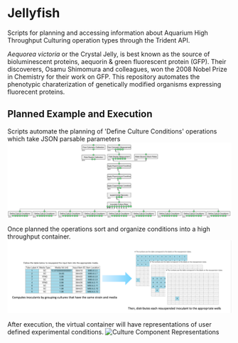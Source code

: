# Jellyfish
Scripts for planning and accessing information about Aquarium High Throughput Culturing operation types through the Trident API.

_Aequorea victoria_ or the Crystal Jelly, is best known as the source of bioluminescent proteins, aequorin & green fluorescent protein (GFP). Their discoverers, Osamu Shimomura and colleagues, won the 2008 Nobel Prize in Chemistry for their work on GFP. This repository automates the phenotypic charaterization of genetically modified organisms expressing fluorecent proteins.

## Planned Example and Execution

Scripts automate the planning of 'Define Culture Conditions' operations which take JSON parsable parameters 
![High Throughput Culturing Plan](/docs/_images/plan_example.png?raw=true "High Throughput Culturing Plan")

Once planned the operations sort and organize conditions into a high throughput container.
![Inoculate Culture Plate Example](/docs/_images/inoculate_culture_plate_example.png?raw=true "Inoculate Culture Plate Example")

After execution, the virtual container will have representations of user defined experimental conditions.
![Culture Component Representations](/docs/_images/cultureComponent_representations.png?raw=true "Culture Component Representations")
<!-- ## Aquarium High Throughput Culturing Planning

1. Fill in the `HTC_Scripting_Template_v*.xlsx` with the strains and conditions desired for your experiment.

- **Replicates**
  - **_Int_** - The amount of replicates desired for a contiion

- **Media**
  - **_String_** - The name of the media sample as found in the Aquarium database you are using.

- **Control Tag**
  - Will tag culture condition as a control and place this culture(s) into all the plates that are generated.
  - **_JSON_** - The key represents the type of control and value represents positive or negative. Then, you can add your own additional information. 
  **Make sure that the object entered into the template is JSON parable. Any word should be surrounded by quotes.**

  For a flow cytometry control, use the example below.
  ```
    {
      "flourescence_control": "positive",
      "channel": "tdTomato"
    }
  ```
  Growth control example:
  ```
    {
      "growth_control": "negative"
    }
  ```

- **Strain**
  - You can select a strain by filling in the Strain name or id.
  - Strain_name **_(String)_** - The name of the strain sample as found in the Aquarium database you are using.
  - Strain_id **_(Int)_** - The strain sample id number as found in the Aquarium database you are using.

- **Inducer(s)**
  - The scripting template allows for upto 3 different types of inducers
  - Each inducer has a name and a list of final concentrations that pertain to that inducer.
  - Inducer_A_name **_(String)_** - The name of the inducer sample as found in the Aquarium database you are using.
  - A_FinalConcentrations **_(list of strings)_** - a list of final concentrations.
    - **ie:** 50_nM or 50nM 
    - **ie:** 0.15_nM, 50_nM, 100nM, 200nM

- **Antibiotics**
  - Antibiotic_name **_(String)_** - The name of the anitbiotic as found in the Aquarium database you are using.
  - Antibiotic_FinalConcentration **_(String)_** - a list of final concentrations
    - **ie:** 50_ug/mL

- **Options**
  - Is a special case for prototyping or uncommon conditions.
  - **_JSON_** - **Make sure that the object entered into the template is JSON parable. Any word should be surrounded by quotes.**

## Setup

1. Copy `default_resources.py` to `resources.py` and fill in the values for
   `username` and `password` details.

## Running

```bash
python3 HTC_template_planning.py --help
```

shows the command-line arguments for the script

```bash
optional arguments:
  -h, --help            show this help message and exit
  -s SERVER, --server SERVER
                        The server that this plan will be planned in. Either Production, Nursery, or Local.
  -f FILE, --file FILE  The name of the template that will be scripted.
  -n NAME, --name NAME  The name of your plan.
  -t TEMP, --temp TEMP  The temperature that the culturing plate will be grown
                        to saturation. Default will be 30C.
```

You must provide the name of the server you will be sending your plan to and the name of the file that will be scripted.

The command

```bash
python3 HTC_template_planning.py -s Production -f HTC_Scripting_Template_v3.xlsx -n "Nobel Prize Experiment"

```

will plan the experiment described in the HTC_Scripting_Template_v3.xlsx on the the Aquarium Production server. 


 -->
